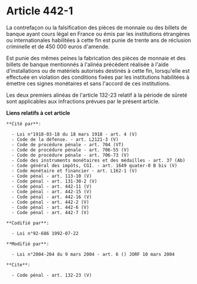 # Article 442-1

La contrefaçon ou la falsification des pièces de monnaie ou des billets de banque ayant cours légal en France ou émis par les
institutions étrangères ou internationales habilitées à cette fin est punie de trente ans de réclusion criminelle et de 450
000 euros d'amende. 

Est punie des mêmes peines la fabrication des pièces de monnaie et des billets de banque mentionnés à l'alinéa précédent
réalisée à l'aide d'installations ou de matériels autorisés destinés à cette fin, lorsqu'elle est effectuée en violation des
conditions fixées par les institutions habilitées à émettre ces signes monétaires et sans l'accord de ces institutions. 

Les deux premiers alinéas de l'article 132-23 relatif à la période de sûreté sont applicables aux infractions prévues par le
présent article.

**Liens relatifs à cet article**

	**Cité par**:

	  - Loi n°1918-03-18 du 18 mars 1918 - art. 4 (V)
	  - Code de la défense. - art. L2121-3 (V)
	  - Code de procédure pénale - art. 704 (VT)
	  - Code de procédure pénale - art. 706-55 (V)
	  - Code de procédure pénale - art. 706-73 (V)
	  - Code des instruments monétaires et des médailles - art. 37 (Ab)
	  - Code général des impôts, CGI. - art. 1649 quater-0 B bis (V)
	  - Code monétaire et financier - art. L162-1 (V)
	  - Code pénal - art. 113-10 (V)
	  - Code pénal - art. 131-30-2 (V)
	  - Code pénal - art. 442-11 (V)
	  - Code pénal - art. 442-15 (V)
	  - Code pénal - art. 442-16 (V)
	  - Code pénal - art. 442-2 (V)
	  - Code pénal - art. 442-6 (V)
	  - Code pénal - art. 442-7 (V)

	**Codifié par**:

	  - Loi n°92-686 1992-07-22

	**Modifié par**:

	  - Loi n°2004-204 du 9 mars 2004 - art. 6 () JORF 10 mars 2004

	**Cite**:

	  - Code pénal - art. 132-23 (V)
